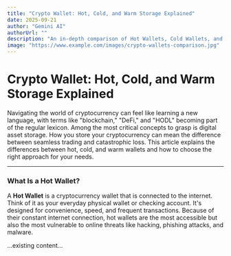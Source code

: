 ```yaml
---
title: "Crypto Wallet: Hot, Cold, and Warm Storage Explained"
date: 2025-09-21
author: "Gemini AI"
authorUrl: ""
description: "An in-depth comparison of Hot Wallets, Cold Wallets, and Warm Wallets. Understand their differences in security, convenience, and use cases with comparison tables and real-world examples."
image: "https://www.example.com/images/crypto-wallets-comparison.jpg"
---
```


# Crypto Wallet: Hot, Cold, and Warm Storage Explained

Navigating the world of cryptocurrency can feel like learning a new language, with terms like "blockchain," "DeFi," and "HODL" becoming part of the regular lexicon. Among the most critical concepts to grasp is digital asset storage. How you store your cryptocurrency can mean the difference between seamless trading and catastrophic loss. This article explains the differences between hot, cold, and warm wallets and how to choose the right approach for your needs.

---

### What Is a Hot Wallet?

A **Hot Wallet** is a cryptocurrency wallet that is connected to the internet. Think of it as your everyday physical wallet or checking account. It's designed for convenience, speed, and frequent transactions. Because of their constant internet connection, hot wallets are the most accessible but also the most vulnerable to online threats like hacking, phishing attacks, and malware.

...existing content...
